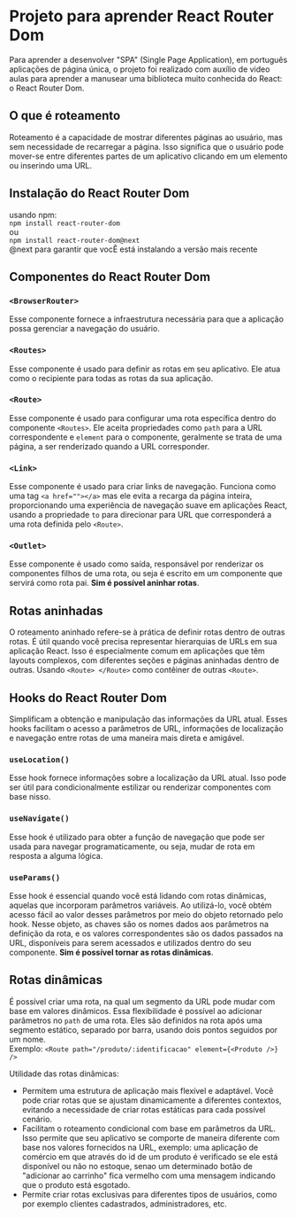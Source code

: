 # Projeto para aprender React Router Dom
Para aprender a desenvolver "SPA" (Single Page Application), em português aplicações de página única, o projeto foi realizado com auxílio de video aulas para aprender a manusear uma biblioteca muito conhecida do React: o React Router Dom.

## O que é roteamento
Roteamento é a capacidade de mostrar diferentes páginas ao usuário, mas sem necessidade de recarregar a página. Isso significa que o usuário pode mover-se entre diferentes partes de um aplicativo clicando em um elemento ou inserindo uma URL.

## Instalação do React Router Dom
usando npm:  
`npm install react-router-dom`  
ou  
`npm install react-router-dom@next`  
@next para garantir que vocÊ está instalando a versão mais recente

## Componentes do React Router Dom
### `<BrowserRouter>`
Esse componente fornece a infraestrutura necessária para que a aplicação possa gerenciar a navegação do usuário.

### `<Routes>`
Esse componente é usado para definir as rotas em seu aplicativo. Ele atua como o recipiente para todas as rotas da sua aplicação.

### `<Route>`
Esse componente é usado para configurar uma rota específica dentro do componente `<Routes>`. Ele aceita propriedades como `path` para a URL correspondente e `element` para o componente, geralmente se trata de uma página, a ser renderizado quando a URL corresponder.

### `<Link>`
Esse componente é usado para criar links de navegação. Funciona como uma tag `<a href=""></a>` mas ele evita a recarga da página inteira, proporcionando uma experiência de navegação suave em aplicações React, usando a propriedade `to` para direcionar para URL que corresponderá a uma rota definida pelo `<Route>`. 

### `<Outlet>`
Esse componente é usado como saída, responsável por renderizar os componentes filhos de uma rota, ou seja é escrito em um componente que servirá como rota pai. __Sim é possível aninhar rotas__.

## Rotas aninhadas
O roteamento aninhado refere-se à prática de definir rotas dentro de outras rotas. É útil quando você precisa representar hierarquias de URLs em sua aplicação React. Isso é especialmente comum em aplicações que têm layouts complexos, com diferentes seções e páginas aninhadas dentro de outras. Usando `<Route> </Route>` como contêiner de outras `<Route>`.

## Hooks do React Router Dom
Simplificam a obtenção e manipulação das informações da URL atual. Esses hooks facilitam o acesso a parâmetros de URL, informações de localização e navegação entre rotas de uma maneira mais direta e amigável.

### `useLocation()`
Esse hook fornece informações sobre a localização da URL atual. Isso pode ser útil para condicionalmente estilizar ou renderizar componentes com base nisso.

### `useNavigate()`
Esse hook é utilizado para obter a função de navegação que pode ser usada para navegar programaticamente, ou seja, mudar de rota em resposta a alguma lógica.

### `useParams()`
Esse hook é essencial quando você está lidando com rotas dinâmicas, aquelas que incorporam parâmetros variáveis. Ao utilizá-lo, você obtém acesso fácil ao valor desses parâmetros por meio do objeto retornado pelo hook. Nesse objeto, as chaves são os nomes dados aos parâmetros na definição da rota, e os valores correspondentes são os dados passados na URL, disponíveis para serem acessados e utilizados dentro do seu componente. __Sim é possível tornar as rotas dinâmicas__.

## Rotas dinâmicas
É possível criar uma rota, na qual um segmento da URL pode mudar com base em valores dinâmicos. Essa flexibilidade é possível ao adicionar parâmetros no `path` de uma rota. Eles são definidos na rota após uma segmento estático, separado por barra, usando dois pontos seguidos por um nome.  
Exemplo: `<Route path="/produto/:identificacao" element={<Produto />} />`

Utilidade das rotas dinâmicas:
* Permitem uma estrutura de aplicação mais flexível e adaptável. Você pode criar rotas que se ajustam dinamicamente a diferentes contextos, evitando a necessidade de criar rotas estáticas para cada possível cenário.
* Facilitam o roteamento condicional com base em parâmetros da URL. Isso permite que seu aplicativo se comporte de maneira diferente com base nos valores fornecidos na URL, exemplo: uma aplicação de comércio em que através do id de um produto é verificado se ele está disponível ou não no estoque, senao um determinado botão de "adicionar ao carrinho" fica vermelho com uma mensagem indicando que o produto está esgotado.
* Permite criar rotas exclusivas para diferentes tipos de usuários, como por exemplo clientes cadastrados, administradores, etc.
